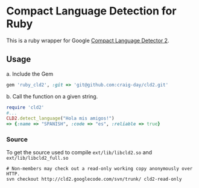 # Compact Language Detection for Ruby

This is a ruby wrapper for Google [Compact Language Detector 2](https://code.google.com/p/cld2/).

## Usage
a. Include the Gem
```ruby
gem 'ruby_cld2', :git => 'git@github.com:craig-day/cld2.git'
```
b. Call the function on a given string.
```ruby
require 'cld2'
#...
CLD2.detect_language("Hola mis amigos!")
=> {:name => "SPANISH", :code => "es", :reliable => true}
```

### Source
To get the source used to compile `ext/lib/libcld2.so` and `ext/lib/libcld2_full.so`
```
# Non-members may check out a read-only working copy anonymously over HTTP.
svn checkout http://cld2.googlecode.com/svn/trunk/ cld2-read-only
```
